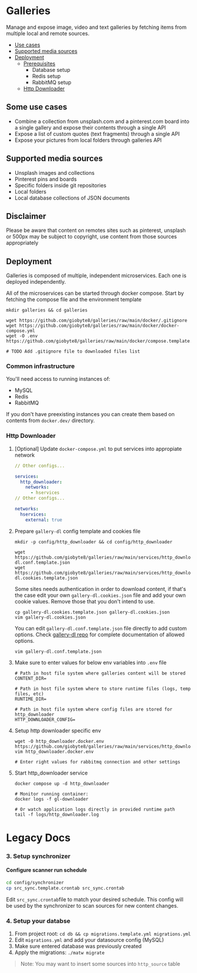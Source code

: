 # Galleries
Manage and expose image, video and text galleries by fetching items from
multiple local and remote sources.

- [Use cases](#some-use-cases)
- [Supported media sources](#supported-media-sources)
- [Deployment](#deployment)
  - [Prerequisites](#prerequisites)
    - Database setup
    - Redis setup
    - RabbitMQ setup
  - [Http Downloader](#http-downloader)

## Some use cases

- Combine a collection from unsplash.com and a pinterest.com board into a single
  gallery and expose their contents through a single API
- Expose a list of custom quotes (text fragments) through a single API
- Expose your pictures from local folders through galleries API

## Supported media sources

- Unsplash images and collections
- Pinterest pins and boards
- Specific folders inside git repositories
- Local folders
- Local database collections of JSON documents

## Disclaimer

Please be aware that content on remotes sites such as pinterest, unsplash or
500px may be subject to copyright, use content from those sources
appropriately

## Deployment
Galleries is composed of multiple, independent microservices. Each one is
deployed independently.

All of the microservices can be started through docker compose. Start by
fetching the compose file and the environment template

```shell
mkdir galleries && cd galleries

wget https://github.com/giobyte8/galleries/raw/main/docker/.gitignore
wget https://github.com/giobyte8/galleries/raw/main/docker/docker-compose.yml
wget -O .env https://github.com/giobyte8/galleries/raw/main/docker/compose.template.env

# TODO Add .gitignore file to downloaded files list
```

### Common infrastructure
You'll need access to running instances of:
- MySQL
- Redis
- RabbitMQ

If you don't have preexisting instances you can create them based on contents
from `docker.dev/` directory.

### Http Downloader

1. [Optional] Update `docker-compose.yml` to put services into appropiate network
   ```yml
   // Other configs...

   services:
     http_downloader:
       networks:
         - hservices
   // Other configs...

   networks:
     hservices:
       external: true
   ```

2. Prepare `gallery-dl` config template and cookies file
   ```shell
   mkdir -p config/http_downloader && cd config/http_downloader

   wget https://github.com/giobyte8/galleries/raw/main/services/http_downloader/config/gallery-dl.conf.template.json
   wget https://github.com/giobyte8/galleries/raw/main/services/http_downloader/config/gallery-dl.cookies.template.json
   ```

   Some sites needs authentication in order to download content, if that's the
   case edit your own `gallery-dl.cookies.json` file and add your own cookie values.
   Remove those that you don't intend to use.
   ```shell
   cp gallery-dl.cookies.template.json gallery-dl.cookies.json
   vim gallery-dl.cookies.json
   ```

   You can edit `gallery-dl.conf.template.json` file directly to add custom options.
   Check [gallery-dl repo](https://github.com/mikf/gallery-dl#configuration)
   for complete documentation of allowed options.
   ```shell
   vim gallery-dl.conf.template.json
   ```

3. Make sure to enter values for below env variables into `.env` file
   ```shell
   # Path in host file system where galleries content will be stored
   CONTENT_DIR=

   # Path in host file system where to store runtime files (logs, temp files, etc)
   RUNTIME_DIR=

   # Path in host file system where config files are stored for http_downloader
   HTTP_DOWNLOADER_CONFIG=
   ```

4. Setup http downloader specific env
   ```shell
   wget -O http_downloader.docker.env https://github.com/giobyte8/galleries/raw/main/services/http_downloader/docker/http_downloader.docker.template.env
   vim http_downloader.docker.env

   # Enter right values for rabbitmq connection and other settings
   ```

5. Start http_downloader service
   ```shell
   docker compose up -d http_downloader

   # Monitor running container:
   docker logs -f gl-downloader

   # Or watch application logs directly in provided runtime path
   tail -f logs/http_downloader.log
   ```


# Legacy Docs

### 3. Setup synchronizer

#### Configure scanner run schedule

```bash
cd config/synchronizer
cp src_sync.template.crontab src_sync.crontab
```

Edit `src_sync.crontab`file to match your desired schedule. This config
will be used by the synchronizer to scan sources for new content changes.


### 4. Setup your databse

1. From project root: `cd db && cp migrations.template.yml migrations.yml`
2. Edit `migrations.yml` and add your datasource config (MySQL)
3. Make sure entered database was previously created
4. Apply the migrations: `./matw migrate`

> Note: You may want to insert some sources into `http_source` table
